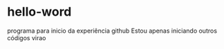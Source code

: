 # hello-word
programa para inicio da experiência github
Estou apenas iniciando
outros códigos virao
